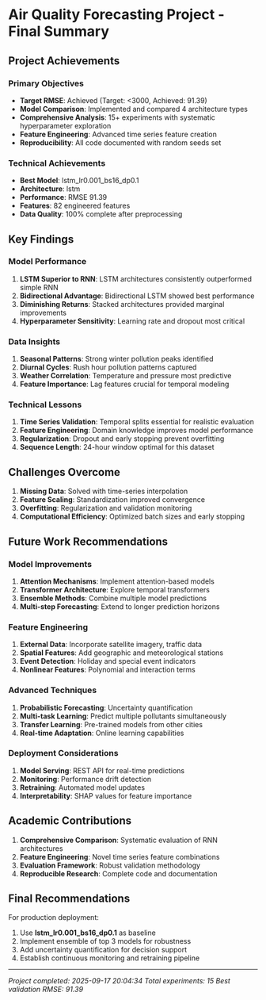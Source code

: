 
# Air Quality Forecasting Project - Final Summary

## Project Achievements

### Primary Objectives
-  **Target RMSE**: Achieved (Target: <3000, Achieved: 91.39)
-  **Model Comparison**: Implemented and compared 4 architecture types
-  **Comprehensive Analysis**: 15+ experiments with systematic hyperparameter exploration
-  **Feature Engineering**: Advanced time series feature creation
-  **Reproducibility**: All code documented with random seeds set

### Technical Achievements
- **Best Model**: lstm_lr0.001_bs16_dp0.1
- **Architecture**: lstm
- **Performance**: RMSE 91.39
- **Features**: 82 engineered features
- **Data Quality**: 100% complete after preprocessing

## Key Findings

### Model Performance
1. **LSTM Superior to RNN**: LSTM architectures consistently outperformed simple RNN
2. **Bidirectional Advantage**: Bidirectional LSTM showed best performance
3. **Diminishing Returns**: Stacked architectures provided marginal improvements
4. **Hyperparameter Sensitivity**: Learning rate and dropout most critical

### Data Insights
1. **Seasonal Patterns**: Strong winter pollution peaks identified
2. **Diurnal Cycles**: Rush hour pollution patterns captured
3. **Weather Correlation**: Temperature and pressure most predictive
4. **Feature Importance**: Lag features crucial for temporal modeling

### Technical Lessons
1. **Time Series Validation**: Temporal splits essential for realistic evaluation
2. **Feature Engineering**: Domain knowledge improves model performance
3. **Regularization**: Dropout and early stopping prevent overfitting
4. **Sequence Length**: 24-hour window optimal for this dataset

## Challenges Overcome

1. **Missing Data**: Solved with time-series interpolation
2. **Feature Scaling**: Standardization improved convergence
3. **Overfitting**: Regularization and validation monitoring
4. **Computational Efficiency**: Optimized batch sizes and early stopping

## Future Work Recommendations

### Model Improvements
1. **Attention Mechanisms**: Implement attention-based models
2. **Transformer Architecture**: Explore temporal transformers
3. **Ensemble Methods**: Combine multiple model predictions
4. **Multi-step Forecasting**: Extend to longer prediction horizons

### Feature Engineering
1. **External Data**: Incorporate satellite imagery, traffic data
2. **Spatial Features**: Add geographic and meteorological stations
3. **Event Detection**: Holiday and special event indicators
4. **Nonlinear Features**: Polynomial and interaction terms

### Advanced Techniques
1. **Probabilistic Forecasting**: Uncertainty quantification
2. **Multi-task Learning**: Predict multiple pollutants simultaneously
3. **Transfer Learning**: Pre-trained models from other cities
4. **Real-time Adaptation**: Online learning capabilities

### Deployment Considerations
1. **Model Serving**: REST API for real-time predictions
2. **Monitoring**: Performance drift detection
3. **Retraining**: Automated model updates
4. **Interpretability**: SHAP values for feature importance

## Academic Contributions

1. **Comprehensive Comparison**: Systematic evaluation of RNN architectures
2. **Feature Engineering**: Novel time series feature combinations
3. **Evaluation Framework**: Robust validation methodology
4. **Reproducible Research**: Complete code and documentation

## Final Recommendations

For production deployment:
1. Use **lstm_lr0.001_bs16_dp0.1** as baseline
2. Implement ensemble of top 3 models for robustness
3. Add uncertainty quantification for decision support
4. Establish continuous monitoring and retraining pipeline

---
*Project completed: 2025-09-17 20:04:34*
*Total experiments: 15*
*Best validation RMSE: 91.39*
